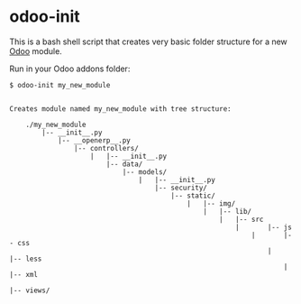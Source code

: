 # odoo-init

This is a bash shell script that creates very basic folder structure for a new [Odoo](https://github.com/odoo/odoo) module.

Run in your Odoo addons folder:

    $ odoo-init my_new_module


    Creates module named my_new_module with tree structure:

        ./my_new_module
            |-- __init__.py
                |-- __openerp__.py
                    |-- controllers/
                        |   |-- __init__.py
                            |-- data/
                                |-- models/
                                    |   |-- __init__.py
                                        |-- security/
                                            |-- static/
                                                |   |-- img/
                                                    |   |-- lib/
                                                        |   |-- src
                                                            |       |-- js
                                                                |       |-- css
                                                                    |       |-- less
                                                                        |       |-- xml
                                                                            |-- views/



